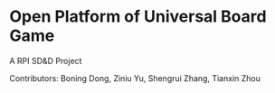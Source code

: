 # Open Platform of Universal Board Game
A RPI SD&D Project

Contributors: Boning Dong, Ziniu Yu, Shengrui Zhang, Tianxin Zhou
